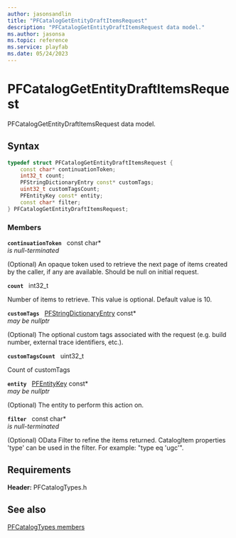 ```yaml
---
author: jasonsandlin
title: "PFCatalogGetEntityDraftItemsRequest"
description: "PFCatalogGetEntityDraftItemsRequest data model."
ms.author: jasonsa
ms.topic: reference
ms.service: playfab
ms.date: 05/24/2023
---
```


# PFCatalogGetEntityDraftItemsRequest  

PFCatalogGetEntityDraftItemsRequest data model.  

## Syntax  
  
```cpp
typedef struct PFCatalogGetEntityDraftItemsRequest {  
    const char* continuationToken;  
    int32_t count;  
    PFStringDictionaryEntry const* customTags;  
    uint32_t customTagsCount;  
    PFEntityKey const* entity;  
    const char* filter;  
} PFCatalogGetEntityDraftItemsRequest;  
```
  
### Members  
  
**`continuationToken`** &nbsp; const char*  
*is null-terminated*  
  
(Optional) An opaque token used to retrieve the next page of items created by the caller, if any are available. Should be null on initial request.
  
**`count`** &nbsp; int32_t  
  
Number of items to retrieve. This value is optional. Default value is 10.
  
**`customTags`** &nbsp; [PFStringDictionaryEntry](../../pftypes/structs/pfstringdictionaryentry.md) const*  
*may be nullptr*  
  
(Optional) The optional custom tags associated with the request (e.g. build number, external trace identifiers, etc.).
  
**`customTagsCount`** &nbsp; uint32_t  
  
Count of customTags
  
**`entity`** &nbsp; [PFEntityKey](../../pftypes/structs/pfentitykey-c.md) const*  
*may be nullptr*  
  
(Optional) The entity to perform this action on.
  
**`filter`** &nbsp; const char*  
*is null-terminated*  
  
(Optional) OData Filter to refine the items returned. CatalogItem properties 'type' can be used in the filter. For example: "type eq 'ugc'".
  
  
## Requirements  
  
**Header:** PFCatalogTypes.h
  
## See also  
[PFCatalogTypes members](../pfcatalogtypes_members.md)  

  
  
